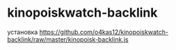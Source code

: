 # kinopoiskwatch-backlink

установка https://github.com/o4kas12/kinopoiskwatch-backlink/raw/master/kinopoisk-backlink.js

